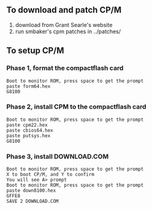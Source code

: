## To download and patch CP/M ##

1. download from Grant Searle's website
2. run smbaker's cpm patches in ../patches/

## To setup CP/M ##

### Phase 1, format the compactflash card ###

    Boot to monitor ROM, press space to get the prompt
    paste form64.hex
    G8100

### Phase 2, install CPM to the compactflash card ###

    Boot to monitor ROM, press space to get the prompt
    paste cpm22.hex
    paste cbios64.hex
    paste putsys.hex
    G8100

### Phase 3, install DOWNLOAD.COM 

    Boot to monitor ROM, press space to get the prompt
    X to boot CP/M, and Y to confirm
    You will see A> prompt
    Boot to monitor ROM, press space to get the prompt
    paste down8100.hex
    GFFE8
    SAVE 2 DOWNLOAD.COM
